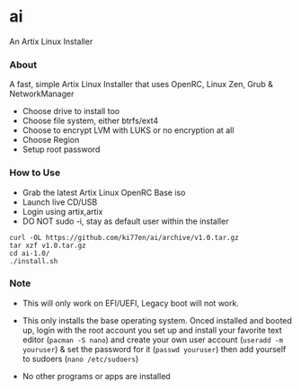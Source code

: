 # ai
An Artix Linux Installer

### About
A fast, simple Artix Linux Installer that uses OpenRC, Linux Zen, Grub & NetworkManager
* Choose drive to install too
* Choose file system, either btrfs/ext4
* Choose to encrypt LVM with LUKS or no encryption at all
* Choose Region
* Setup root password

### How to Use
* Grab the latest Artix Linux OpenRC Base iso
* Launch live CD/USB
* Login using artix,artix
* DO NOT sudo -i, stay as default user within the installer

```
curl -OL https://github.com/ki77en/ai/archive/v1.0.tar.gz
tar xzf v1.0.tar.gz
cd ai-1.0/
./install.sh
```

### Note
* This will only work on EFI/UEFI, Legacy boot will not work.
* This only installs the base operating system. Onced installed and booted up, login with the root account you set up and install your favorite text editor (`pacman -S nano`) and create your own user account (`useradd -m youruser`) & set the password for it (`passwd youruser`) then add yourself to sudoers (`nano /etc/sudoers`)

* No other programs or apps are installed



